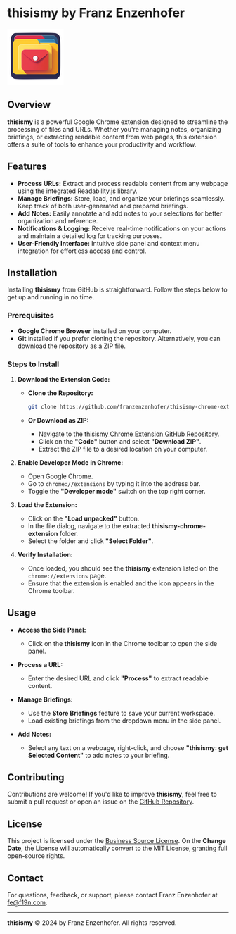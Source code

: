 # thisismy by Franz Enzenhofer

![Extension Icon](icons/icon-128.png)

## Overview

**thisismy** is a powerful Google Chrome extension designed to streamline the processing of files and URLs. Whether you're managing notes, organizing briefings, or extracting readable content from web pages, this extension offers a suite of tools to enhance your productivity and workflow.

## Features

- **Process URLs:** Extract and process readable content from any webpage using the integrated Readability.js library.
- **Manage Briefings:** Store, load, and organize your briefings seamlessly. Keep track of both user-generated and prepared briefings.
- **Add Notes:** Easily annotate and add notes to your selections for better organization and reference.
- **Notifications & Logging:** Receive real-time notifications on your actions and maintain a detailed log for tracking purposes.
- **User-Friendly Interface:** Intuitive side panel and context menu integration for effortless access and control.

## Installation

Installing **thisismy** from GitHub is straightforward. Follow the steps below to get up and running in no time.

### Prerequisites

- **Google Chrome Browser** installed on your computer.
- **Git** installed if you prefer cloning the repository. Alternatively, you can download the repository as a ZIP file.

### Steps to Install

1. **Download the Extension Code:**

   - **Clone the Repository:**
     ```bash
     git clone https://github.com/franzenzenhofer/thisismy-chrome-extension.git
     ```
     
   - **Or Download as ZIP:**
     - Navigate to the [thisismy Chrome Extension GitHub Repository](https://github.com/franzenzenhofer/thisismy-chrome-extension).
     - Click on the **"Code"** button and select **"Download ZIP"**.
     - Extract the ZIP file to a desired location on your computer.

2. **Enable Developer Mode in Chrome:**

   - Open Google Chrome.
   - Go to `chrome://extensions` by typing it into the address bar.
   - Toggle the **"Developer mode"** switch on the top right corner.

3. **Load the Extension:**

   - Click on the **"Load unpacked"** button.
   - In the file dialog, navigate to the extracted **thisismy-chrome-extension** folder.
   - Select the folder and click **"Select Folder"**.

4. **Verify Installation:**

   - Once loaded, you should see the **thisismy** extension listed on the `chrome://extensions` page.
   - Ensure that the extension is enabled and the icon appears in the Chrome toolbar.

## Usage

- **Access the Side Panel:**
  - Click on the **thisismy** icon in the Chrome toolbar to open the side panel.
  
- **Process a URL:**
  - Enter the desired URL and click **"Process"** to extract readable content.
  
- **Manage Briefings:**
  - Use the **Store Briefings** feature to save your current workspace.
  - Load existing briefings from the dropdown menu in the side panel.
  
- **Add Notes:**
  - Select any text on a webpage, right-click, and choose **"thisismy: get Selected Content"** to add notes to your briefing.

## Contributing

Contributions are welcome! If you'd like to improve **thisismy**, feel free to submit a pull request or open an issue on the [GitHub Repository](https://github.com/franzenzenhofer/thisismy-chrome-extension).

## License

This project is licensed under the [Business Source License](LICENSE). On the **Change Date**, the License will automatically convert to the MIT License, granting full open-source rights.

## Contact

For questions, feedback, or support, please contact Franz Enzenhofer at [fe@f19n.com](mailto:fe@f19n.com).

---
**thisismy** © 2024 by Franz Enzenhofer. All rights reserved.
